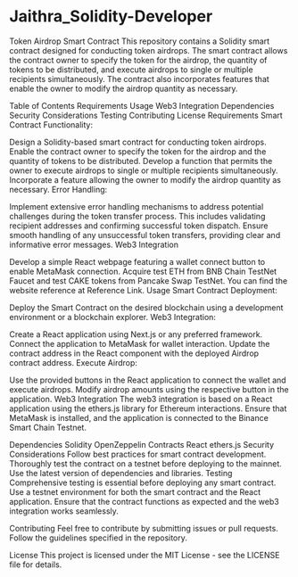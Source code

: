# Jaithra_Solidity-Developer

Token Airdrop Smart Contract
This repository contains a Solidity smart contract designed for conducting token airdrops. The smart contract allows the contract owner to specify the token for the airdrop, the quantity of tokens to be distributed, and execute airdrops to single or multiple recipients simultaneously. The contract also incorporates features that enable the owner to modify the airdrop quantity as necessary.

Table of Contents
Requirements
Usage
Web3 Integration
Dependencies
Security Considerations
Testing
Contributing
License
Requirements
Smart Contract Functionality:

Design a Solidity-based smart contract for conducting token airdrops.
Enable the contract owner to specify the token for the airdrop and the quantity of tokens to be distributed.
Develop a function that permits the owner to execute airdrops to single or multiple recipients simultaneously.
Incorporate a feature allowing the owner to modify the airdrop quantity as necessary.
Error Handling:

Implement extensive error handling mechanisms to address potential challenges during the token transfer process. This includes validating recipient addresses and confirming successful token dispatch.
Ensure smooth handling of any unsuccessful token transfers, providing clear and informative error messages.
Web3 Integration

Develop a simple React webpage featuring a wallet connect button to enable MetaMask connection.
Acquire test ETH from BNB Chain TestNet Faucet and test CAKE tokens from Pancake Swap TestNet.
You can find the website reference at Reference Link.
Usage
Smart Contract Deployment:

Deploy the Smart Contract on the desired blockchain using a development environment or a blockchain explorer.
Web3 Integration:

Create a React application using Next.js or any preferred framework.
Connect the application to MetaMask for wallet interaction.
Update the contract address in the React component with the deployed Airdrop contract address.
Execute Airdrop:

Use the provided buttons in the React application to connect the wallet and execute airdrops.
Modify airdrop amounts using the respective button in the application.
Web3 Integration
The web3 integration is based on a React application using the ethers.js library for Ethereum interactions. Ensure that MetaMask is installed, and the application is connected to the Binance Smart Chain Testnet.

Dependencies
Solidity
OpenZeppelin Contracts
React
ethers.js
Security Considerations
Follow best practices for smart contract development.
Thoroughly test the contract on a testnet before deploying to the mainnet.
Use the latest version of dependencies and libraries.
Testing
Comprehensive testing is essential before deploying any smart contract. Use a testnet environment for both the smart contract and the React application. Ensure that the contract functions as expected and the web3 integration works seamlessly.

Contributing
Feel free to contribute by submitting issues or pull requests. Follow the guidelines specified in the repository.

License
This project is licensed under the MIT License - see the LICENSE file for details.
